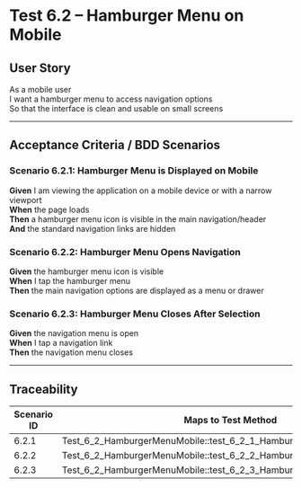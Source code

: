 # Test 6.2 – Hamburger Menu on Mobile

## User Story
As a mobile user  
I want a hamburger menu to access navigation options  
So that the interface is clean and usable on small screens

---

## Acceptance Criteria / BDD Scenarios

### Scenario 6.2.1: Hamburger Menu is Displayed on Mobile
**Given** I am viewing the application on a mobile device or with a narrow viewport  
**When** the page loads  
**Then** a hamburger menu icon is visible in the main navigation/header  
**And** the standard navigation links are hidden

### Scenario 6.2.2: Hamburger Menu Opens Navigation
**Given** the hamburger menu icon is visible  
**When** I tap the hamburger menu  
**Then** the main navigation options are displayed as a menu or drawer

### Scenario 6.2.3: Hamburger Menu Closes After Selection
**Given** the navigation menu is open  
**When** I tap a navigation link  
**Then** the navigation menu closes

---

## Traceability

| Scenario ID | Maps to Test Method                                                  |
|-------------|----------------------------------------------------------------------|
| 6.2.1       | Test_6_2_HamburgerMenuMobile::test_6_2_1_HamburgerMenuDisplayed      |
| 6.2.2       | Test_6_2_HamburgerMenuMobile::test_6_2_2_HamburgerMenuOpensNav       |
| 6.2.3       | Test_6_2_HamburgerMenuMobile::test_6_2_3_HamburgerMenuClosesOnSelect |